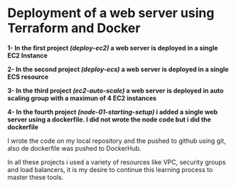# Deployment of a web server using Terraform and Docker

**1- In the first project *(deploy-ec2)* a web server is deployed in a single EC2 Instance**

**2- In the second project *(deploy-ecs)* a web server is deployed in a single ECS resource**

**3- In the third project *(ec2-auto-scale)* a web server is deployed in auto scaling group with a maximun of 4 EC2 instances**

**4- In the fourth project *(node-01-starting-setup)* i added a single web server using a dockerfile. I did not wrote the node code but i did the dockerfile**

I wrote the code on my local repository and the pushed to github using git, also de dockerfile was pushed to DockerHub.

In all these projects i used a variety of resources like VPC, security groups and load balancers, it is my desire to continue this learning process to master these tools.

